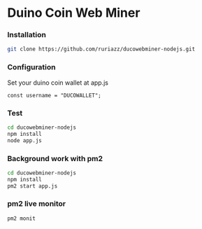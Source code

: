 # Duino Coin Web Miner
### Installation

```sh
git clone https://github.com/ruriazz/ducowebminer-nodejs.git
```

### Configuration

Set your duino coin wallet at app.js
````
const username = "DUCOWALLET";
````

### Test

```sh
cd ducowebminer-nodejs
npm install
node app.js
```

### Background work with pm2
````sh
cd ducowebminer-nodejs
npm install
pm2 start app.js
````

### pm2 live monitor
````sh
pm2 monit
````